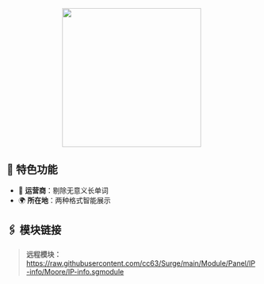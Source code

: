 <div align="center">
    
<img src="https://raw.githubusercontent.com/cc63/Surge/main/Module/Panel/IP-info/Moore/IP.png" width="280">

</div>

## 🌟 特色功能

- 📱 **运营商**：剔除无意义长单词
- 🌍 **所在地**：两种格式智能展示

## 🖇 模块链接

> **远程模块：** https://raw.githubusercontent.com/cc63/Surge/main/Module/Panel/IP-info/Moore/IP-info.sgmodule
